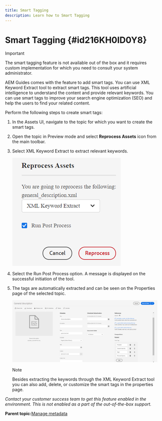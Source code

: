 ```yaml
---
title: Smart Tagging
description: Learn how to Smart Tagging
---
```


# Smart Tagging {#id216KH0ID0Y8}

>[!IMPORTANT]
>
> The smart tagging feature is not available out of the box and it requires custom implementation for which you need to consult your system administrator.

AEM Guides comes with the feature to add smart tags. You can use XML Keyword Extract tool to extract smart tags. This tool uses artificial intelligence to understand the content and provide relevant keywords. You can use smart tags to improve your search engine optimization \(SEO\) and help the users to find your related content.

Perform the following steps to create smart tags:

1.  In the Assets UI, navigate to the topic for which you want to create the smart tags.
1.  Open the topic in Preview mode and select **Reprocess Assets** icon from the main toolbar.
1.  Select XML Keyword Extract to extract relevant keywords.

    ![](images/smart-tag-reprocess-asset.png)

1.  Select the Run Post Process option. A message is displayed on the successful initiation of the tool.
1.  The tags are automatically extracted and can be seen on the Properties page of the selected topic.

    ![](images/properties-smart-tags.png)

    >[!NOTE]
    >
    > Besides extracting the keywords through the XML Keyword Extract tool you can also add, delete, or customize the smart tags in the properties page.


*Contact your customer success team to get this feature enabled in the environment. This is not enabled as a part of the out-of-the-box support.*

**Parent topic:**[Manage metadata](manage-metadata.md)

